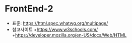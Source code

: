 # FrontEnd-2
+ 표준: https://html.spec.whatwg.org/multipage/
+ 참고사이트
 +https://www.w3schools.com/
 +https://developer.mozilla.org/en-US/docs/Web/HTML